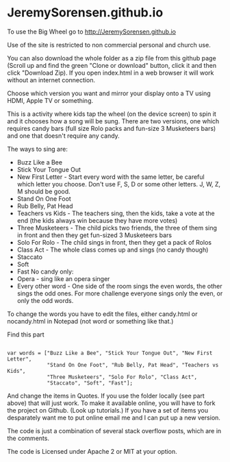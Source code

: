 # JeremySorensen.github.io

To use the Big Wheel go to http://JeremySorensen.github.io

Use of the site is restricted to non commercial personal and church use.

You can also download the whole folder as a zip file from this github page (Scroll up and find the green "Clone or download" button, click it and then click "Download Zip). If you open index.html in a web browser it will work without an internet connection.

Choose which version you want and mirror your display onto a TV using HDMI, Apple TV or something.

This is a activity where kids tap the wheel (on the device screen) to spin it and it chooses how a song will be sung.
There are two versions, one which requires candy bars (full size Rolo packs and fun-size 3 Musketeers bars) and one that doesn't require any candy.

The ways to sing are:

 * Buzz Like a Bee
 * Stick Your Tongue Out
 * New First Letter - Start every word with the same letter, be careful which letter you choose. Don't use F, S, D or some other letters. J, W, Z, M should be good.
 * Stand On One Foot
 * Rub Belly, Pat Head
 * Teachers vs Kids - The teachers sing, then the kids, take a vote at the end (the kids always win because they have more votes)
 * Three Musketeers - The child picks two friends, the three of them sing in front and then they get fun-sized 3 Musketeers bars
 * Solo For Rolo - The child sings in front, then they get a pack of Rolos
 * Class Act - The whole class comes up and sings (no candy though)
 * Staccato
 * Soft
 * Fast
 No candy only:
 * Opera - sing like an opera singer
 * Every other word - One side of the room sings the even words, the other sings the odd ones. For more challenge everyone sings only the even, or only the odd words.
  
To change the words you have to edit the files, either candy.html or nocandy.html in Notepad (not word or something like that.)
  
Find this part
  
```
  
var words = ["Buzz Like a Bee", "Stick Your Tongue Out", "New First Letter",
             "Stand On One Foot", "Rub Belly, Pat Head", "Teachers vs Kids",
             "Three Musketeers", "Solo For Rolo", "Class Act",
             "Staccato", "Soft", "Fast"];
```

And change the items in Quotes. If you use the folder locally (see part above) that will just work. To make it available online, you will have to fork the project on Github. (Look up tutorials.) If you have a set of items you desparately want me to put online email me and I can put up a new version.             

The code is just a combination of several stack overflow posts, which are in the comments.

The code is Licensed under Apache 2 or MIT at your option. 
  

